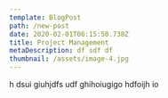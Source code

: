 ```yaml
---
template: BlogPost
path: /new-post
date: 2020-02-01T06:15:50.738Z
title: Project Management
metaDescription: df sdf df
thumbnail: /assets/image-4.jpg
---
```

h dsui giuhjdfs udf ghihoiugigo hdfoijh io
